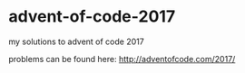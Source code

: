 # advent-of-code-2017
my solutions to advent of code 2017

problems can be found here: http://adventofcode.com/2017/
